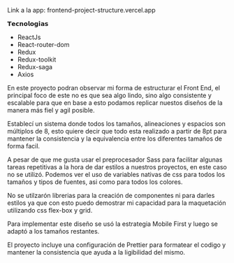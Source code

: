 Link a la app: frontend-project-structure.vercel.app

𝗧𝗲𝗰𝗻𝗼𝗹𝗼𝗴𝗶𝗮𝘀
- ReactJs
- React-router-dom
- Redux
- Redux-toolkit
- Redux-saga
- Axios

En este proyecto podran observar mi forma de estructurar el Front End, el principal foco de este no es que sea algo lindo, sino algo consistente y escalable para que en base a esto podamos replicar nuestos diseños de la manera más fiel y agil posible.

Establecí un sistema donde todos los tamaños, alineaciones y espacios son múltiplos de 8, esto quiere decir que todo esta realizado a partir de 8pt para mantener la consistencia y la equivalencia entre los diferentes tamaños de forma facil.

A pesar de que me gusta usar el preprocesador Sass para facilitar algunas tareas repetitivas a la hora de dar estilos a nuestros proyectos, en este caso no se utilizó. Podemos ver el uso de variables nativas de css para todos los tamaños y tipos de fuentes, asi como para todos los colores.

No se utilzarón librerias para la creación de componentes ni para darles estilos ya que con esto puedo demostrar mi capacidad para la maquetación utilizando css flex-box y grid. 

Para implementar este diseño se usó la estrategia Mobile First y luego se adaptó a los tamaños restantes.

El proyecto incluye una configuración de Prettier para formatear el codigo y mantener la consistencia que ayuda a la ligibilidad del mismo.
